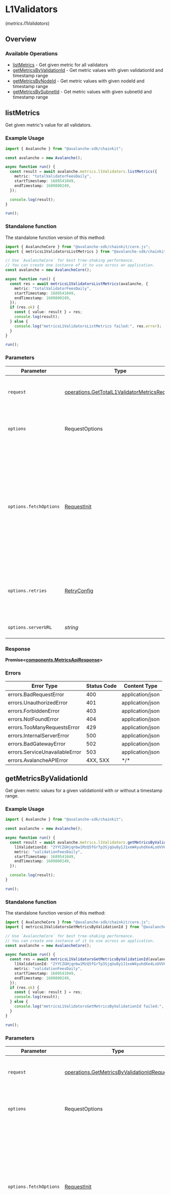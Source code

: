 # L1Validators
(*metrics.l1Validators*)

## Overview

### Available Operations

* [listMetrics](#listmetrics) - Get given metric for all validators
* [getMetricsByValidationId](#getmetricsbyvalidationid) - Get metric values with given validationId and timestamp range
* [getMetricsByNodeId](#getmetricsbynodeid) - Get metric values with given nodeId and timestamp range
* [getMetricsBySubnetId](#getmetricsbysubnetid) - Get metric values with given subnetId and timestamp range

## listMetrics

Get given metric's value for all validators.

### Example Usage

<!-- UsageSnippet language="typescript" operationID="getTotalL1ValidatorMetrics" method="get" path="/v2/validators/metrics/{metric}" -->
```typescript
import { Avalanche } from "@avalanche-sdk/chainkit";

const avalanche = new Avalanche();

async function run() {
  const result = await avalanche.metrics.l1Validators.listMetrics({
    metric: "totalValidatorFeesDaily",
    startTimestamp: 1689541049,
    endTimestamp: 1689800249,
  });

  console.log(result);
}

run();
```

### Standalone function

The standalone function version of this method:

```typescript
import { AvalancheCore } from "@avalanche-sdk/chainkit/core.js";
import { metricsL1ValidatorsListMetrics } from "@avalanche-sdk/chainkit/funcs/metricsL1ValidatorsListMetrics.js";

// Use `AvalancheCore` for best tree-shaking performance.
// You can create one instance of it to use across an application.
const avalanche = new AvalancheCore();

async function run() {
  const res = await metricsL1ValidatorsListMetrics(avalanche, {
    metric: "totalValidatorFeesDaily",
    startTimestamp: 1689541049,
    endTimestamp: 1689800249,
  });
  if (res.ok) {
    const { value: result } = res;
    console.log(result);
  } else {
    console.log("metricsL1ValidatorsListMetrics failed:", res.error);
  }
}

run();
```

### Parameters

| Parameter                                                                                                                                                                      | Type                                                                                                                                                                           | Required                                                                                                                                                                       | Description                                                                                                                                                                    |
| ------------------------------------------------------------------------------------------------------------------------------------------------------------------------------ | ------------------------------------------------------------------------------------------------------------------------------------------------------------------------------ | ------------------------------------------------------------------------------------------------------------------------------------------------------------------------------ | ------------------------------------------------------------------------------------------------------------------------------------------------------------------------------ |
| `request`                                                                                                                                                                      | [operations.GetTotalL1ValidatorMetricsRequest](../../models/operations/gettotall1validatormetricsrequest.md)                                                                   | :heavy_check_mark:                                                                                                                                                             | The request object to use for the request.                                                                                                                                     |
| `options`                                                                                                                                                                      | RequestOptions                                                                                                                                                                 | :heavy_minus_sign:                                                                                                                                                             | Used to set various options for making HTTP requests.                                                                                                                          |
| `options.fetchOptions`                                                                                                                                                         | [RequestInit](https://developer.mozilla.org/en-US/docs/Web/API/Request/Request#options)                                                                                        | :heavy_minus_sign:                                                                                                                                                             | Options that are passed to the underlying HTTP request. This can be used to inject extra headers for examples. All `Request` options, except `method` and `body`, are allowed. |
| `options.retries`                                                                                                                                                              | [RetryConfig](../../lib/utils/retryconfig.md)                                                                                                                                  | :heavy_minus_sign:                                                                                                                                                             | Enables retrying HTTP requests under certain failure conditions.                                                                                                               |
| `options.serverURL`                                                                                                                                                            | *string*                                                                                                                                                                       | :heavy_minus_sign:                                                                                                                                                             | An optional server URL to use.                                                                                                                                                 |

### Response

**Promise\<[components.MetricsApiResponse](../../models/components/metricsapiresponse.md)\>**

### Errors

| Error Type                     | Status Code                    | Content Type                   |
| ------------------------------ | ------------------------------ | ------------------------------ |
| errors.BadRequestError         | 400                            | application/json               |
| errors.UnauthorizedError       | 401                            | application/json               |
| errors.ForbiddenError          | 403                            | application/json               |
| errors.NotFoundError           | 404                            | application/json               |
| errors.TooManyRequestsError    | 429                            | application/json               |
| errors.InternalServerError     | 500                            | application/json               |
| errors.BadGatewayError         | 502                            | application/json               |
| errors.ServiceUnavailableError | 503                            | application/json               |
| errors.AvalancheAPIError       | 4XX, 5XX                       | \*/\*                          |

## getMetricsByValidationId

Get given metric values for a given validationId with or without a timestamp range.

### Example Usage

<!-- UsageSnippet language="typescript" operationID="getMetricsByValidationId" method="get" path="/v2/validation/{l1ValidationId}/metrics/{metric}" -->
```typescript
import { Avalanche } from "@avalanche-sdk/chainkit";

const avalanche = new Avalanche();

async function run() {
  const result = await avalanche.metrics.l1Validators.getMetricsByValidationId({
    l1ValidationId: "2YYCZGHjqnbw1MzQ5fGrTp3SjqUu8y1J1xeW4yuhdXe4LoUVVG",
    metric: "validationFeesDaily",
    startTimestamp: 1689541049,
    endTimestamp: 1689800249,
  });

  console.log(result);
}

run();
```

### Standalone function

The standalone function version of this method:

```typescript
import { AvalancheCore } from "@avalanche-sdk/chainkit/core.js";
import { metricsL1ValidatorsGetMetricsByValidationId } from "@avalanche-sdk/chainkit/funcs/metricsL1ValidatorsGetMetricsByValidationId.js";

// Use `AvalancheCore` for best tree-shaking performance.
// You can create one instance of it to use across an application.
const avalanche = new AvalancheCore();

async function run() {
  const res = await metricsL1ValidatorsGetMetricsByValidationId(avalanche, {
    l1ValidationId: "2YYCZGHjqnbw1MzQ5fGrTp3SjqUu8y1J1xeW4yuhdXe4LoUVVG",
    metric: "validationFeesDaily",
    startTimestamp: 1689541049,
    endTimestamp: 1689800249,
  });
  if (res.ok) {
    const { value: result } = res;
    console.log(result);
  } else {
    console.log("metricsL1ValidatorsGetMetricsByValidationId failed:", res.error);
  }
}

run();
```

### Parameters

| Parameter                                                                                                                                                                      | Type                                                                                                                                                                           | Required                                                                                                                                                                       | Description                                                                                                                                                                    |
| ------------------------------------------------------------------------------------------------------------------------------------------------------------------------------ | ------------------------------------------------------------------------------------------------------------------------------------------------------------------------------ | ------------------------------------------------------------------------------------------------------------------------------------------------------------------------------ | ------------------------------------------------------------------------------------------------------------------------------------------------------------------------------ |
| `request`                                                                                                                                                                      | [operations.GetMetricsByValidationIdRequest](../../models/operations/getmetricsbyvalidationidrequest.md)                                                                       | :heavy_check_mark:                                                                                                                                                             | The request object to use for the request.                                                                                                                                     |
| `options`                                                                                                                                                                      | RequestOptions                                                                                                                                                                 | :heavy_minus_sign:                                                                                                                                                             | Used to set various options for making HTTP requests.                                                                                                                          |
| `options.fetchOptions`                                                                                                                                                         | [RequestInit](https://developer.mozilla.org/en-US/docs/Web/API/Request/Request#options)                                                                                        | :heavy_minus_sign:                                                                                                                                                             | Options that are passed to the underlying HTTP request. This can be used to inject extra headers for examples. All `Request` options, except `method` and `body`, are allowed. |
| `options.retries`                                                                                                                                                              | [RetryConfig](../../lib/utils/retryconfig.md)                                                                                                                                  | :heavy_minus_sign:                                                                                                                                                             | Enables retrying HTTP requests under certain failure conditions.                                                                                                               |
| `options.serverURL`                                                                                                                                                            | *string*                                                                                                                                                                       | :heavy_minus_sign:                                                                                                                                                             | An optional server URL to use.                                                                                                                                                 |

### Response

**Promise\<[components.MetricsApiResponse](../../models/components/metricsapiresponse.md)\>**

### Errors

| Error Type                     | Status Code                    | Content Type                   |
| ------------------------------ | ------------------------------ | ------------------------------ |
| errors.BadRequestError         | 400                            | application/json               |
| errors.UnauthorizedError       | 401                            | application/json               |
| errors.ForbiddenError          | 403                            | application/json               |
| errors.NotFoundError           | 404                            | application/json               |
| errors.TooManyRequestsError    | 429                            | application/json               |
| errors.InternalServerError     | 500                            | application/json               |
| errors.BadGatewayError         | 502                            | application/json               |
| errors.ServiceUnavailableError | 503                            | application/json               |
| errors.AvalancheAPIError       | 4XX, 5XX                       | \*/\*                          |

## getMetricsByNodeId

Get given metric values for a given nodeId with or without a timestamp range.

### Example Usage

<!-- UsageSnippet language="typescript" operationID="getMetricsByNodeId" method="get" path="/v2/validator/{nodeId}/metrics/{metric}" -->
```typescript
import { Avalanche } from "@avalanche-sdk/chainkit";

const avalanche = new Avalanche();

async function run() {
  const result = await avalanche.metrics.l1Validators.getMetricsByNodeId({
    metric: "perNodeDailyFeesPaid",
    startTimestamp: 1689541049,
    endTimestamp: 1689800249,
    nodeId: "NodeID-JQPadXEMWtRtJyXrisyDNWuXKSjSf9D36",
  });

  console.log(result);
}

run();
```

### Standalone function

The standalone function version of this method:

```typescript
import { AvalancheCore } from "@avalanche-sdk/chainkit/core.js";
import { metricsL1ValidatorsGetMetricsByNodeId } from "@avalanche-sdk/chainkit/funcs/metricsL1ValidatorsGetMetricsByNodeId.js";

// Use `AvalancheCore` for best tree-shaking performance.
// You can create one instance of it to use across an application.
const avalanche = new AvalancheCore();

async function run() {
  const res = await metricsL1ValidatorsGetMetricsByNodeId(avalanche, {
    metric: "perNodeDailyFeesPaid",
    startTimestamp: 1689541049,
    endTimestamp: 1689800249,
    nodeId: "NodeID-JQPadXEMWtRtJyXrisyDNWuXKSjSf9D36",
  });
  if (res.ok) {
    const { value: result } = res;
    console.log(result);
  } else {
    console.log("metricsL1ValidatorsGetMetricsByNodeId failed:", res.error);
  }
}

run();
```

### Parameters

| Parameter                                                                                                                                                                      | Type                                                                                                                                                                           | Required                                                                                                                                                                       | Description                                                                                                                                                                    |
| ------------------------------------------------------------------------------------------------------------------------------------------------------------------------------ | ------------------------------------------------------------------------------------------------------------------------------------------------------------------------------ | ------------------------------------------------------------------------------------------------------------------------------------------------------------------------------ | ------------------------------------------------------------------------------------------------------------------------------------------------------------------------------ |
| `request`                                                                                                                                                                      | [operations.GetMetricsByNodeIdRequest](../../models/operations/getmetricsbynodeidrequest.md)                                                                                   | :heavy_check_mark:                                                                                                                                                             | The request object to use for the request.                                                                                                                                     |
| `options`                                                                                                                                                                      | RequestOptions                                                                                                                                                                 | :heavy_minus_sign:                                                                                                                                                             | Used to set various options for making HTTP requests.                                                                                                                          |
| `options.fetchOptions`                                                                                                                                                         | [RequestInit](https://developer.mozilla.org/en-US/docs/Web/API/Request/Request#options)                                                                                        | :heavy_minus_sign:                                                                                                                                                             | Options that are passed to the underlying HTTP request. This can be used to inject extra headers for examples. All `Request` options, except `method` and `body`, are allowed. |
| `options.retries`                                                                                                                                                              | [RetryConfig](../../lib/utils/retryconfig.md)                                                                                                                                  | :heavy_minus_sign:                                                                                                                                                             | Enables retrying HTTP requests under certain failure conditions.                                                                                                               |
| `options.serverURL`                                                                                                                                                            | *string*                                                                                                                                                                       | :heavy_minus_sign:                                                                                                                                                             | An optional server URL to use.                                                                                                                                                 |

### Response

**Promise\<[components.MetricsApiResponse](../../models/components/metricsapiresponse.md)\>**

### Errors

| Error Type                     | Status Code                    | Content Type                   |
| ------------------------------ | ------------------------------ | ------------------------------ |
| errors.BadRequestError         | 400                            | application/json               |
| errors.UnauthorizedError       | 401                            | application/json               |
| errors.ForbiddenError          | 403                            | application/json               |
| errors.NotFoundError           | 404                            | application/json               |
| errors.TooManyRequestsError    | 429                            | application/json               |
| errors.InternalServerError     | 500                            | application/json               |
| errors.BadGatewayError         | 502                            | application/json               |
| errors.ServiceUnavailableError | 503                            | application/json               |
| errors.AvalancheAPIError       | 4XX, 5XX                       | \*/\*                          |

## getMetricsBySubnetId

Get given metric values for a given subnetId with or without a timestamp range.

### Example Usage

<!-- UsageSnippet language="typescript" operationID="getMetricsBySubnetId" method="get" path="/v2/subnet/{subnetId}/metrics/{metric}" -->
```typescript
import { Avalanche } from "@avalanche-sdk/chainkit";

const avalanche = new Avalanche();

async function run() {
  const result = await avalanche.metrics.l1Validators.getMetricsBySubnetId({
    metric: "perSubnetDailyFeesPaid",
    startTimestamp: 1689541049,
    endTimestamp: 1689800249,
    subnetId: "eYwmVU67LmSfZb1RwqCMhBYkFyG8ftxn6jAwqzFmxC9STBWLC",
  });

  console.log(result);
}

run();
```

### Standalone function

The standalone function version of this method:

```typescript
import { AvalancheCore } from "@avalanche-sdk/chainkit/core.js";
import { metricsL1ValidatorsGetMetricsBySubnetId } from "@avalanche-sdk/chainkit/funcs/metricsL1ValidatorsGetMetricsBySubnetId.js";

// Use `AvalancheCore` for best tree-shaking performance.
// You can create one instance of it to use across an application.
const avalanche = new AvalancheCore();

async function run() {
  const res = await metricsL1ValidatorsGetMetricsBySubnetId(avalanche, {
    metric: "perSubnetDailyFeesPaid",
    startTimestamp: 1689541049,
    endTimestamp: 1689800249,
    subnetId: "eYwmVU67LmSfZb1RwqCMhBYkFyG8ftxn6jAwqzFmxC9STBWLC",
  });
  if (res.ok) {
    const { value: result } = res;
    console.log(result);
  } else {
    console.log("metricsL1ValidatorsGetMetricsBySubnetId failed:", res.error);
  }
}

run();
```

### Parameters

| Parameter                                                                                                                                                                      | Type                                                                                                                                                                           | Required                                                                                                                                                                       | Description                                                                                                                                                                    |
| ------------------------------------------------------------------------------------------------------------------------------------------------------------------------------ | ------------------------------------------------------------------------------------------------------------------------------------------------------------------------------ | ------------------------------------------------------------------------------------------------------------------------------------------------------------------------------ | ------------------------------------------------------------------------------------------------------------------------------------------------------------------------------ |
| `request`                                                                                                                                                                      | [operations.GetMetricsBySubnetIdRequest](../../models/operations/getmetricsbysubnetidrequest.md)                                                                               | :heavy_check_mark:                                                                                                                                                             | The request object to use for the request.                                                                                                                                     |
| `options`                                                                                                                                                                      | RequestOptions                                                                                                                                                                 | :heavy_minus_sign:                                                                                                                                                             | Used to set various options for making HTTP requests.                                                                                                                          |
| `options.fetchOptions`                                                                                                                                                         | [RequestInit](https://developer.mozilla.org/en-US/docs/Web/API/Request/Request#options)                                                                                        | :heavy_minus_sign:                                                                                                                                                             | Options that are passed to the underlying HTTP request. This can be used to inject extra headers for examples. All `Request` options, except `method` and `body`, are allowed. |
| `options.retries`                                                                                                                                                              | [RetryConfig](../../lib/utils/retryconfig.md)                                                                                                                                  | :heavy_minus_sign:                                                                                                                                                             | Enables retrying HTTP requests under certain failure conditions.                                                                                                               |
| `options.serverURL`                                                                                                                                                            | *string*                                                                                                                                                                       | :heavy_minus_sign:                                                                                                                                                             | An optional server URL to use.                                                                                                                                                 |

### Response

**Promise\<[components.MetricsApiResponse](../../models/components/metricsapiresponse.md)\>**

### Errors

| Error Type                     | Status Code                    | Content Type                   |
| ------------------------------ | ------------------------------ | ------------------------------ |
| errors.BadRequestError         | 400                            | application/json               |
| errors.UnauthorizedError       | 401                            | application/json               |
| errors.ForbiddenError          | 403                            | application/json               |
| errors.NotFoundError           | 404                            | application/json               |
| errors.TooManyRequestsError    | 429                            | application/json               |
| errors.InternalServerError     | 500                            | application/json               |
| errors.BadGatewayError         | 502                            | application/json               |
| errors.ServiceUnavailableError | 503                            | application/json               |
| errors.AvalancheAPIError       | 4XX, 5XX                       | \*/\*                          |